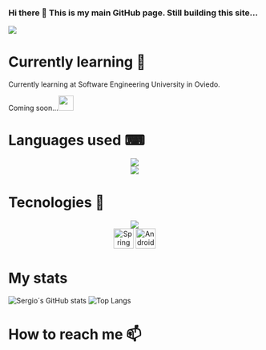 ### Hi there 👋 This is my main GitHub page. Still building this site...
![](https://komarev.com/ghpvc/?username=UO271572e&color=orange&style=flat-square&label=Times+Viewed)

# Currently learning 🌱
Currently learning at Software Engineering University in Oviedo.

Coming soon...<a href="https://github.com/UO271572"><img height="30" src="https://skillicons.dev/icons?i=linkedin" /></a>



# Languages used ⌨
<div align="center">
    <img src="https://skillicons.dev/icons?i=java,cs,cpp,dotnet" />
    <br>
    <img src="https://skillicons.dev/icons?i=js,powershell,arduino" />
</div>

# Tecnologies 🚀
<div align="center">
    <img src="https://skillicons.dev/icons?i=react,ts,nodejs" />
    <br>
    <img height="40" src="https://user-images.githubusercontent.com/25181517/183891303-41f257f8-6b3d-487c-aa56-c497b880d0fb.png" 
         alt="Spring Boot" title="Spring Boot" />
	<img height="40" src="https://user-images.githubusercontent.com/25181517/117269608-b7dcfb80-ae58-11eb-8e66-6cc8753553f0.png" 
         alt="Android" title="Android" />
</div>
 
# My stats
![Sergio´s GitHub stats](https://github-readme-stats.vercel.app/api?username=UO271572&theme=cobalt&show_icons=true)
![Top Langs](https://github-readme-stats.vercel.app/api/top-langs/?username=UO271572&layout=compact)

<!--
**UO271572/UO271572** is a ✨ _special_ ✨ repository because its `README.md` (this file) appears on your GitHub profile.

Here are some ideas to get you started:

- 🔭 I’m currently working on ...
- 🌱 I’m currently learning ...
- 👯 I’m looking to collaborate on ...
- 🤔 I’m looking for help with ...
- 💬 Ask me about ...
- 📫 How to reach me: ...
- 😄 Pronouns: ...
- ⚡ Fun fact: ...
-->
# How to reach me 📫



